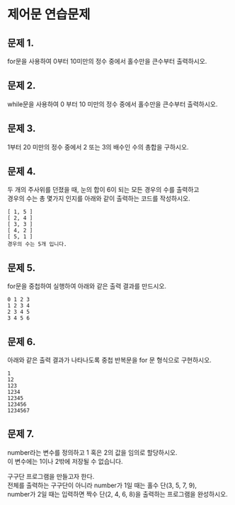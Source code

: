 # 제어문 연습문제

## 문제 1.
for문을 사용하여 0부터 10미만의 정수 중에서 홀수만을 큰수부터 출력하시오.


## 문제 2.
while문을 사용하여 0 부터 10 미만의 정수 중에서 홀수만을 큰수부터 출력하시오.


## 문제 3.
1부터 20 미만의 정수 중에서 2 또는 3의 배수인 수의 총합을 구하시오.


## 문제 4.
두 개의 주사위를 던졌을 때, 눈의 합이 6이 되는 모든 경우의 수를 출력하고   
경우의 수는 총 몇가지 인지를 아래와 같이 출력하는 코드를 작성하시오.
```
[ 1, 5 ]
[ 2, 4 ]
[ 3, 3 ]
[ 4, 2 ]
[ 5, 1 ]
경우의 수는 5개 입니다.
```

## 문제 5.
for문을 중첩하여 실행하여 아래와 같은 출력 결과를 만드시오.
```
0 1 2 3 
1 2 3 4 
2 3 4 5 
3 4 5 6 
```


## 문제 6.
아래와 같은 출력 결과가 나타나도록 중첩 반복문을 for 문 형식으로 구현하시오.
```
1
12
123
1234
12345
123456
1234567
```


## 문제 7.
number라는 변수를 정의하고 1 혹은 2의 값을 임의로 할당하시오.   
이 변수에는 1이나 2밖에 저장될 수 없습니다.

구구단 프로그램을 만들고자 한다.   
전체를 출력하는 구구단이 아니라 number가 1일 때는 홀수 단(3, 5, 7, 9),   
number가 2일 때는 입력하면 짝수 단(2, 4, 6, 8)을 출력하는 프로그램을 완성하시오.


